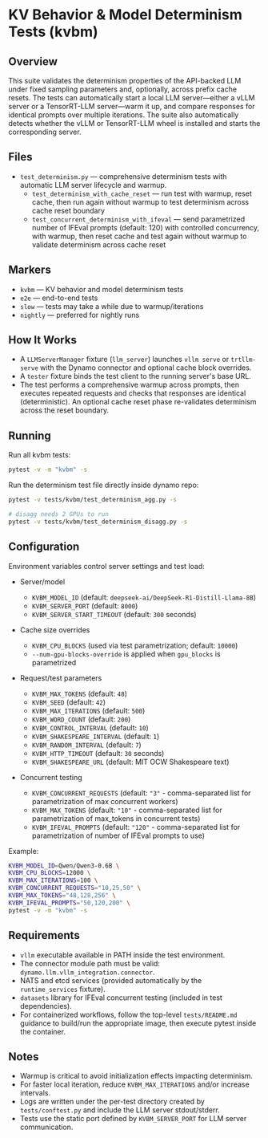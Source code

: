 # KV Behavior & Model Determinism Tests (kvbm)

## Overview

This suite validates the determinism properties of the API-backed LLM under fixed sampling parameters and, optionally, across prefix cache resets. The tests can automatically start a local LLM server—either a vLLM server or a TensorRT-LLM server—warm it up, and compare responses for identical prompts over multiple iterations. The suite also automatically detects whether the vLLM or TensorRT-LLM wheel is installed and starts the corresponding server.

## Files

- `test_determinism.py` — comprehensive determinism tests with automatic LLM server lifecycle and warmup.
  - `test_determinism_with_cache_reset` — run test with warmup, reset cache, then run again without warmup to test determinism across cache reset boundary
  - `test_concurrent_determinism_with_ifeval` — send parametrized number of IFEval prompts (default: 120) with controlled concurrency, with warmup, then reset cache and test again without warmup to validate determinism across cache reset

## Markers

- `kvbm` — KV behavior and model determinism tests
- `e2e` — end-to-end tests
- `slow` — tests may take a while due to warmup/iterations
- `nightly` — preferred for nightly runs

## How It Works

- A `LLMServerManager` fixture (`llm_server`) launches `vllm serve` or `trtllm-serve` with the Dynamo connector and optional cache block overrides.
- A `tester` fixture binds the test client to the running server's base URL.
- The test performs a comprehensive warmup across prompts, then executes repeated requests and checks that responses are identical (deterministic). An optional cache reset phase re-validates determinism across the reset boundary.

## Running

Run all kvbm tests:

```bash
pytest -v -m "kvbm" -s
```

Run the determinism test file directly inside dynamo repo:

```bash
pytest -v tests/kvbm/test_determinism_agg.py -s

# disagg needs 2 GPUs to run
pytest -v tests/kvbm/test_determinism_disagg.py -s
```

## Configuration

Environment variables control server settings and test load:

- Server/model
  - `KVBM_MODEL_ID` (default: `deepseek-ai/DeepSeek-R1-Distill-Llama-8B`)
  - `KVBM_SERVER_PORT` (default: `8000`)
  - `KVBM_SERVER_START_TIMEOUT` (default: `300` seconds)

- Cache size overrides
  - `KVBM_CPU_BLOCKS` (used via test parametrization; default: `10000`)
  - `--num-gpu-blocks-override` is applied when `gpu_blocks` is parametrized

- Request/test parameters
  - `KVBM_MAX_TOKENS` (default: `48`)
  - `KVBM_SEED` (default: `42`)
  - `KVBM_MAX_ITERATIONS` (default: `500`)
  - `KVBM_WORD_COUNT` (default: `200`)
  - `KVBM_CONTROL_INTERVAL` (default: `10`)
  - `KVBM_SHAKESPEARE_INTERVAL` (default: `1`)
  - `KVBM_RANDOM_INTERVAL` (default: `7`)
  - `KVBM_HTTP_TIMEOUT` (default: `30` seconds)
  - `KVBM_SHAKESPEARE_URL` (default: MIT OCW Shakespeare text)

- Concurrent testing
  - `KVBM_CONCURRENT_REQUESTS` (default: `"3"` - comma-separated list for parametrization of max concurrent workers)
  - `KVBM_MAX_TOKENS` (default: `"10"` - comma-separated list for parametrization of max_tokens in concurrent tests)
  - `KVBM_IFEVAL_PROMPTS` (default: `"120"` - comma-separated list for parametrization of number of IFEval prompts to use)

Example:

```bash
KVBM_MODEL_ID=Qwen/Qwen3-0.6B \
KVBM_CPU_BLOCKS=12000 \
KVBM_MAX_ITERATIONS=100 \
KVBM_CONCURRENT_REQUESTS="10,25,50" \
KVBM_MAX_TOKENS="48,128,256" \
KVBM_IFEVAL_PROMPTS="50,120,200" \
pytest -v -m "kvbm" -s
```

## Requirements

- `vllm` executable available in PATH inside the test environment.
- The connector module path must be valid: `dynamo.llm.vllm_integration.connector`.
- NATS and etcd services (provided automatically by the `runtime_services` fixture).
- `datasets` library for IFEval concurrent testing (included in test dependencies).
- For containerized workflows, follow the top-level `tests/README.md` guidance to build/run the appropriate image, then execute pytest inside the container.

## Notes

- Warmup is critical to avoid initialization effects impacting determinism.
- For faster local iteration, reduce `KVBM_MAX_ITERATIONS` and/or increase intervals.
- Logs are written under the per-test directory created by `tests/conftest.py` and include the LLM server stdout/stderr.
- Tests use the static port defined by `KVBM_SERVER_PORT` for LLM server communication.
